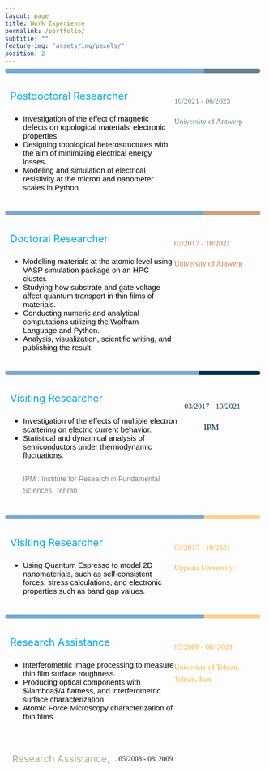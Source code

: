 ```yaml
---
layout: page
title: Work Experience
permalink: /portfolio/
subtitle: ""
feature-img: "assets/img/pexels/"
position: 2
---
```

<style>
        /* Reset default margin and padding */
        body {
            margin: 0;
            padding: 10px;
            background-image: url('assets/img/header/education.jpg');
            background-repeat: no-repeat;
            background-position: center center;
            background-size: cover; /* Ensure the background image covers the entire viewport */
        }

        .textbox {
            background-color: rgba(72, 72, 72, 0.7)
            border: 1px solid white;
            border-radius: 30px 30px 30px 30px;
            padding: 10px;
            margin-bottom: 20px;
            box-shadow: 0 2px 2px white;
            position: relative; /* Ensure relative positioning for absolute positioning of pseudo-element */
        }

        .textbox::before {
            content: "";
            position: absolute;
            top: 0;
            left: 0;
            width: 100%; /* Take up the full width of the box */
            height: 8px; /* Thickness of the strip */
            /* background: linear-gradient(to right, rgba(65, 105, 225, 0.8) 30%, rgba(65, 105, 225, 0.5) 70%);  */ */
            border-radius: 20px 20px 20px 20px; /* Ensure rounded corners on the top */
        }

        .textbox h3 {
            color: #333;
            font-size: 24px;
            margin-bottom: 10px;
        }

        .textbox p {
            color: #666;
            font-size: 16px;
            line-height: 1.6;
        }

        @media only screen and (max-width: 600px) {
            .textbox {
                border: 1px solid #ddd;
                border-radius: 17px;
                padding: 10px;
                display: flex;
                flex-wrap: wrap;
            }
            .main-content {
                width: 60%; /* Adjust this as needed */
                margin-right: 5%; /* Adjust this as needed */
                margin-bottom: 10px; /* Add some space between columns on small screens */
            }
            .additional-column {
                width: 30%; /* Adjust this as needed */
                padding: 5px;
            }
        }
    </style>
<section>

<div class="textbox" style="display: flex;">
    <div class="main-content" style="flex: 1;">
        <div style="margin-left: 0em; margin-top: 0.1em; display: flex; align-items: center; margin-bottom: -15px;"> <p style="font-size: 20px; color: #00a8e8; margin-right: 5px;">Postdoctoral Researcher</p>
        </div>
    <ul style="font-size: 15px; color: black; font-family: 'Avenir Next LT Pro', sans-serif;">
    <li>Investigation of the effect of magnetic defects on topological materials' electronic properties.</li>
    <li>Designing topological heterostructures with the aim of minimizing electrical energy losses.</li>
    <li>Modeling and simulation of electrical resistivity at the micron and nanometer scales in Python.</li>
    </ul>
    <div style="::before; content: ''; position: absolute; top:-7px; left: 0; width: 100%; height: 9px; background: linear-gradient(to right, rgba(33, 113, 181, 0.6) 78%, rgba(0, 48,73,.6)  22%); 
    border-radius: 10px 10px 10px 10px;"> </div>
     </div>
   <div class="additional-column" style=" padding-top: 19px; width: 160px;height: 100px;">
      <p><span style="font-family: 'Avenir Next LT Pro'; font-size: 15px; color: gray;"> </span></p>
    <p><span style="font-family: 'Avenir Next LT Pro'; font-size: 15px; color: rgba(0, 48,73,.6);">10/2021 - 06/2023</span></p>
    <p><span style="font-family: 'Avenir Next LT Pro'; font-size: 15px; color: rgba(0, 48,73,.6);">University of Antwerp</span></p>
 </div>
</div>


<div class="textbox" style="display: flex;">
    <div class="main-content" style="flex: 1;">
        <div style="margin-left: 0em; margin-top: 0.1em; display: flex; align-items: center; margin-bottom: -15px;"> <p style="font-size: 20px; color: #00a8e8; margin-right: 5px;">Doctoral Researcher</p>
        </div>
         <ul style="font-size: 15px; color: black; font-family: 'Avenir Next LT Pro', sans-serif;">
        <li>Modelling materials at the atomic level using VASP simulation package on an HPC cluster.</li>
        <li>Studying how substrate and gate voltage affect quantum transport in thin films of materials.</li>
        <li>Conducting numeric and analytical computations utilizing the Wolfram Language and Python.</li>
        <li>Analysis, visualization, scientific writing, and publishing the result.</li>
        </ul>
        <div style="::before; content: ''; position: absolute; top: -7px; left: 0; width: 100%; height: 8px; background: linear-gradient(to right, rgba(33, 113, 181, 0.6) 78%, rgba(198, 117, 69,.7) 22%); 
        border-radius: 20px 20px 20px 20px;"> </div>
        </div>
   <div class="additional-column" style=" margin-top: 19px; width: 160px;height: 100px;">
   <p><span style="font-family: 'Avenir Next LT Pro'; font-size: 15px; color: gray;"> </span></p>
      <p><span style="font-family: 'Avenir Next LT Pro'; font-size: 15px; color: #C67545;">03/2017 - 10/2021</span></p>
    <p><span style="font-family: 'Avenir Next LT Pro'; font-size: 15px; color: #C67545;">University of Antwerp</span></p>
 </div>

</div>


<div class="textbox" style="display: flex;">
    <div class="main-content" style="flex: 1;">
        <div style="margin-left: 0em; margin-top: 0.1em; display: flex; align-items: center; margin-bottom: -15px;"> <p style="font-size: 20px; color: #00a8e8; margin-right: 5px;">Visiting Researcher</p>
        </div>
         <ul style="font-size: 15px; color: black; font-family: 'Avenir Next LT Pro', sans-serif;">
       <li>Investigation of the effects of multiple electron scattering on electric current behavior.</li>
      <li>Statistical and dynamical analysis of semiconductors under thermodynamic fluctuations.</li>
      <br>
     <p style="font-size: 14px; color:gray; margin-top: 10px;">IPM : Institute for Research in Fundamental Sciences, Tehran</p> 
    </ul>
        <div style="::before; content: ''; position: absolute; top: -7px; left: 0; width: 100%; height: 8px; background: linear-gradient(to right, rgba(33, 113, 181, 0.6) 76%,  rgba(0, 48,73,1)  22%); 
        border-radius: 20px 20px 20px 20px;"> </div>
        </div>
   <div class="additional-column" style=" padding-top: 25px; width: 140px;height: 100px;">
   <p><span style="font-family: 'Avenir Next LT Pro'; font-size: 15px; color: #003049;"> 03/2017 - 10/2021</span></p> 
   <p><span style="font-family: 'Avenir Next LT Pro'; font-size: 17px; color:  #003049;">&nbsp;&nbsp;&nbsp;&nbsp;&nbsp;&nbsp;&nbsp;&nbsp;&nbsp;IPM</span></p>
 </div>

</div>



<div class="textbox" style="display: flex;">
    <div class="main-content" style="flex: 1;">
        <div style="margin-left: 0em; margin-top: 0.1em; display: flex; align-items: center; margin-bottom: -15px;"> <p style="font-size: 20px; color:#00a8e8; margin-right: 5px;">Visiting Researcher</p>
        </div>
         <ul style="font-size: 15px; color: black; font-family: 'Avenir Next LT Pro', sans-serif;">
        <li>Using Quantum Espresso to model 2D nanomaterials, such as self-consistent forces, stress calculations, and electronic properties such as band gap values.</li>
        </ul>
        <div style="::before; content: ''; position: absolute; top: -7px; left: 0; width: 100%; height: 8px; background: linear-gradient(to right, rgba(33, 113, 181, 0.6) 78%, rgba(251, 177, 60, .6) 22%); 
        border-radius: 20px 20px 20px 20px;"> </div>
        </div>
   <div class="additional-column" style="  padding-top: 19px; width: 160px;height: 100px;">
   <p><span style="font-family: 'Avenir Next LT Pro'; font-size: 15px; color: gray;"> </span></p>
      <p><span style="font-family: 'Avenir Next LT Pro'; font-size: 15px; color: #fbb13c;">03/2017 - 10/2021</span></p>
    <p><span style="font-family: 'Avenir Next LT Pro'; font-size: 15px; color:  #fbb13c;">Uppsala University</span></p>
 </div>

</div>







<div class="textbox" style="display: flex;">
    <div class="main-content" style="flex: 1;">
        <div style="margin-left: 0em; margin-top: 0.1em; display: flex; align-items: center; margin-bottom: -15px;"> <p style="font-size: 20px; color:#00a8e8; margin-right: 5px;">Research Assistance</p>
        </div>
         <ul style="font-size: 15px; color: black; font-family: 'Avenir Next LT Pro', sans-serif;">
        <li>Interferometric image processing to measure thin film surface roughness.</li>
      <li> Producing optical components with $\lambda$/4 flatness, and interferometric surface characterization.</li>
      <li>Atomic Force Microscopy characterization of thin films.</li>
        </ul>
        <div style="::before; content: ''; position: absolute; top: -7px; left: 0; width: 100%; height: 8px; background: linear-gradient(to right, rgba(33, 113, 181, 0.6) 78%, rgba(251, 177, 60, .6) 22%); 
        border-radius: 20px 20px 20px 20px;"> </div>
        </div>
   <div class="additional-column" style=" padding-top: 19px; width: 160px;height: 100px;">
   <p><span style="font-family: 'Avenir Next LT Pro'; font-size: 15px; color: gray;"> </span></p>
      <p><span style="font-family: 'Avenir Next LT Pro'; font-size: 15px; color: #fbb13c;">05/2008 - 08/ 2009</span></p>
    <p><span style="font-family: 'Avenir Next LT Pro'; font-size: 15px; color:  #fbb13c;">Univeristy of Tehran, Tehran, Iran</span></p>
 </div>

</div>



  <div style="margin-left: 1em; margin-top: 1em;">
    <p style="font-size: 10.8px; color: rgba(0, 0, 0, 1); margin-bottom: 1;"></p>
    <div style="display: flex; align-items: center;">
      <p style=" font-size: 19px;color: rgba(130, 150, 90, 0.7); margin-right: 10px;">Research Assistance,</p>
      <p class="italic" style="margin-right: 10px;"><span style="font-family: 'Avenir Next LT Pro';font-size: 15px;color: gray;">, </span><span style="font-family: 'Avenir Next LT Pro;font-size: 15px;color: gray;">05/2008 - 08/ 2009</span></p>
     
  </div>
 <ul style="font-size: 16px; color: black; font-family: 'Avenir Next LT Pro', sans-serif;"> 
      
 </ul>
</div>


